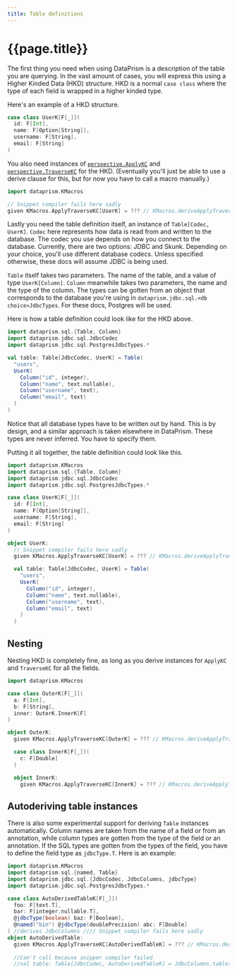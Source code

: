 ```yaml
---
title: Table definitions
---
```


# {{page.title}}

The first thing you need when using DataPrism is a description of the table you are querying.
In the vast amount of cases, you will express this using a Higher Kinded Data (HKD) structure.
HKD is a normal `case class` where the type of each field is wrapped in a higher kinded type.

Here's an example of a HKD structure.

```scala 3 sc-name:User.scala
case class UserK[F[_]](
  id: F[Int],
  name: F[Option[String]],
  username: F[String],
  email: F[String]
)
```

You also need instances
of [`perspective.ApplyKC`](https://perspective.katsstuff.net/api/perspective/ApplyK.html)
and [`perspective.TraverseKC`](https://perspective.katsstuff.net/api/perspective/TraverseK$.html)
for the HKD. (Eventually you'll just be able to use a derive clause for this, but for now you have
to call a macro manually.)

```scala 3 sc-name:UserInstance.scala sc-compile-with:User.scala
import dataprism.KMacros

// Snippet compiler fails here sadly
given KMacros.ApplyTraverseKC[UserK] = ??? // KMacros.deriveApplyTraverseKC[UserK]
```

Lastly you need the table definition itself, an instance of `Table[Codec, UserK]`. `Codec`
here represents how
data is read from and written to the database. The codec you use depends on how you connect to the
database. Currently,
there are two options: JDBC and Skunk. Depending on your choice, you'll use different database
codecs. Unless specified
otherwise, these docs will assume JDBC is being used.

`Table` itself takes two parameters. The name of the table, and a value of
type `UserK[Column]`. `Column` meanwhile takes
two parameters, the name and the type of the column. The types can be gotten from an object that
corresponds to the
database you're using in `dataprism.jdbc.sql.<db choice>JdbcTypes`. For these docs, Postgres will be
used.

Here is how a table definition could look like for the HKD above.

```scala sc-compile-with:UserInstance.scala
import dataprism.sql.{Table, Column}
import dataprism.jdbc.sql.JdbcCodec
import dataprism.jdbc.sql.PostgresJdbcTypes.*

val table: Table[JdbcCodec, UserK] = Table(
  "users",
  UserK(
    Column("id", integer),
    Column("name", text.nullable),
    Column("username", text),
    Column("email", text)
  )
)
```

Notice that all database types have to be written out by hand. This is by design, and a similar
approach is taken elsewhere in DataPrism. These types are never inferred. You have to specify them.

Putting it all together, the table definition could look like this.

```scala 3
import dataprism.KMacros
import dataprism.sql.{Table, Column}
import dataprism.jdbc.sql.JdbcCodec
import dataprism.jdbc.sql.PostgresJdbcTypes.*

case class UserK[F[_]](
  id: F[Int],
  name: F[Option[String]],
  username: F[String],
  email: F[String]
)

object UserK:
  // Snippet compiler fails here sadly
  given KMacros.ApplyTraverseKC[UserK] = ??? // KMacros.deriveApplyTraverseKC[UserK]

  val table: Table[JdbcCodec, UserK] = Table(
    "users",
    UserK(
      Column("id", integer),
      Column("name", text.nullable),
      Column("username", text),
      Column("email", text)
    )
  )
```

## Nesting

Nesting HKD is completely fine, as long as you derive instances for `ApplyKC` and `TraverseKC` for
all the fields.

```scala 3
import dataprism.KMacros

case class OuterK[F[_]](
  a: F[Int],
  b: F[String],
  inner: OuterK.InnerK[F]
)

object OuterK:
  given KMacros.ApplyTraverseKC[OuterK] = ??? // KMacros.deriveApplyTraverseKC[OuterK]

  case class InnerK[F[_]](
    c: F[Double]
  )

  object InnerK:
    given KMacros.ApplyTraverseKC[InnerK] = ??? // KMacros.deriveApplyTraverseKC[InnerK]
```

## Autoderiving table instances

There is also some experimental support for deriving `Table` instances automatically. Column names
are taken from the name of a field or from an annotation, while column types are gotten from the
type of the field or an annotation. If the SQL types are gotten from the types of the field, you
have to define the field type as `jdbcType.T`. Here is an example:

```scala 3
import dataprism.KMacros
import dataprism.sql.{named, Table}
import dataprism.jdbc.sql.{JdbcCodec, JdbcColumns, jdbcType}
import dataprism.jdbc.sql.PostgresJdbcTypes.*

case class AutoDerivedTableK[F[_]](
  foo: F[text.T],
  bar: F[integer.nullable.T],
  @jdbcType(boolean) baz: F[Boolean],
  @named("bin") @jdbcType(doublePrecision) abc: F[Double]
) //derives JdbcColumns //// Snippet compiler fails here sadly
object AutoDerivedTable:
  given KMacros.ApplyTraverseKC[AutoDerivedTableK] = ??? // KMacros.deriveApplyTraverseKC[AutoDerivedTableK]
  
  //Can't call because snipper compiler failed
  //val table: Table[JdbcCodec, AutoDerivedTableK] = JdbcColumns.table("auto_table") 
```
